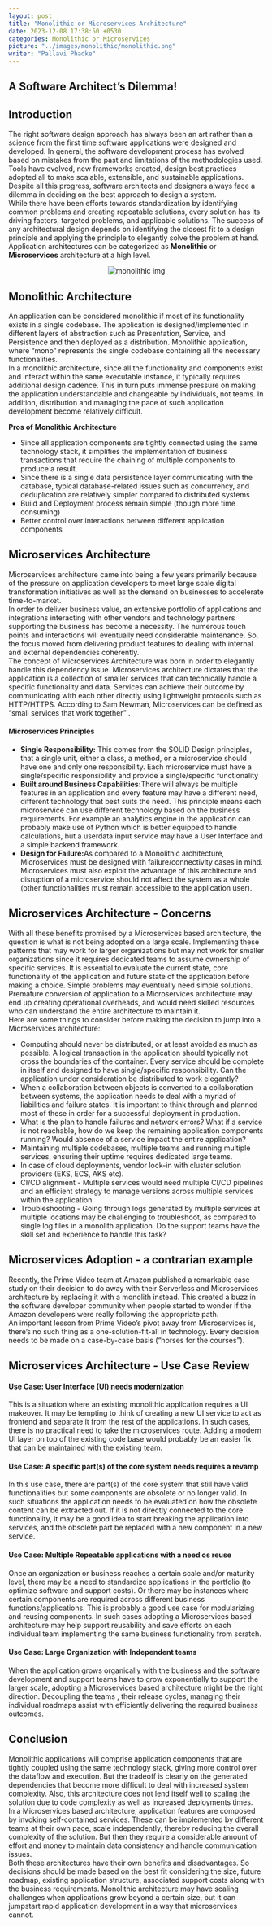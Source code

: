 ```yaml
---
layout: post
title: "Monolithic or Microservices Architecture"
date: 2023-12-08 17:38:50 +0530
categories: Monolithic or Microservices
picture: "../images/monolithic/monolithic.png"
writer: "Pallavi Phadke"
---
```


## **A Software Architect’s Dilemma!**

## **Introduction**

The right software design approach has always been an art rather than a science from the first time software applications were designed and developed. In general, the software development process has evolved based on mistakes from the past and limitations of the methodologies used. Tools have evolved, new frameworks created, design best practices adopted all to make scalable, extensible, and sustainable applications. Despite all this progress, software architects and designers always face a dilemma in deciding on the best approach to design a system.
<br>
While there have been efforts towards standardization by identifying common problems and creating repeatable solutions, every solution has its driving factors, targeted problems, and applicable solutions. The success of any architectural design depends on identifying the closest fit to a design principle and applying the principle to elegantly solve the problem at hand.
<br>
Application architectures can be categorized as <strong> Monolithic</strong> or <strong> Microservices</strong> architecture at a high level.
<br>

<!-- images need to be here -->
<div style="display: flex; align-items: center; justify-content: center;">
    <img src="../images/monolithic/monolithic.png" alt="monolithic img" srcset="">
</div>

## **Monolithic Architecture**

An application can be considered monolithic if most of its functionality exists in a single codebase. The application is designed/implemented in different layers of abstraction such as Presentation, Service, and Persistence and then deployed as a distribution. Monolithic application, where “mono” represents the single codebase containing all the necessary functionalities.
<br>
In a monolithic architecture, since all the functionality and components exist and interact within the same executable instance, it typically requires additional design cadence. This in turn puts immense pressure on making the application understandable and changeable by individuals, not teams. In addition, distribution and managing the pace of such application development become relatively difficult.
<br>

<strong>Pros of Monolithic Architecture</strong>

<ul>
    <li>Since all application components are tightly connected using the same technology stack, it simplifies the implementation of business transactions that require the chaining of multiple components to produce a result. </li>
    <li>Since there is a single data persistence layer communicating with the database, typical database-related issues such as concurrency, and deduplication are relatively simpler compared to distributed systems</li>
    <li>Build and Deployment process remain simple (though more time consuming)</li>
    <li>Better control over interactions between different application components</li>
</ul>

## **Microservices Architecture**

Microservices architecture came into being a few years primarily because of the pressure on application developers to meet large scale digital transformation initiatives as well as the demand on businesses to accelerate time-to-market.
<br>
In order to deliver business value, an extensive portfolio of applications and integrations interacting with other vendors and technology partners supporting the business has become a necessity. The numerous touch points and interactions will eventually need considerable maintenance. So, the focus moved from delivering product features to dealing with internal and external dependencies coherently.
<br>
The concept of Microservices Architecture was born in order to elegantly handle this dependency issue. Microservices architecture dictates that the application is a collection of smaller services that can technically handle a specific functionality and data. Services can achieve their outcome by communicating with each other directly using lightweight protocols such as HTTP/HTTPS. According to Sam Newman, Microservices can be defined as “small services that work together” .
<br>

#### **Microservices Principles**

<ul>
    <li>
        <strong>Single Responsibility:</strong> This comes from the SOLID Design principles,  that a single unit, either a class, a method, or a microservice should have one and only one responsibility. Each microservice must have a single/specific responsibility and provide a single/specific functionality
    </li>
    <li>
        <strong>Built around Business Capabilities:</strong>There will always be multiple features in an application and every feature may have a different need, different technology that best suits the need. This principle means each microservice can use different technology based on the business requirements. For example an analytics engine in the application can probably make use of Python which is better equipped to handle calculations, but a userdata input service may have a User Interface and a simple backend framework.
    </li>
    <li>
        <strong>Design for Failure:</strong>As compared to a Monolithic architecture, Microservices must be designed with failure/connectivity cases in mind. Microservices must also exploit the advantage of this architecture and disruption of a microservice should not affect the system as a whole (other functionalities must remain accessible to the application user).
    </li>
</ul>

## **Microservices Architecture - Concerns**

With all these benefits promised by a Microservices based architecture, the question is what is not being adopted on a large scale. Implementing these patterns that may work for larger organizations but may not work for smaller organizations since it requires dedicated teams to assume ownership of specific services. It is essential to evaluate the current state, core functionality of the application and future state of the application before making a choice. Simple problems may eventually need simple solutions. Premature conversion of application to a Microservices architecture may end up creating operational overheads, and would need skilled resources who can understand the entire architecture to maintain it.
<br>
Here are some things to consider before making the decision to jump into a Microservices architecture:

<ul>
    <li>Computing should never be distributed, or at least avoided as much as possible. A logical transaction in the application should typically not cross the boundaries of the container. Every service should be complete in itself and designed to have single/specific responsibility. Can the application under consideration be distributed to work elegantly?</li>
    <li>When  a collaboration between objects is converted to a collaboration between systems, the application needs to deal with a myriad of liabilities and failure states. It is important to think through and planned most of these in order for a successful deployment in production.</li>
    <li>What is the plan to handle failures and network errors? What if a service is not reachable, how do we keep the remaining  application components running? Would absence of a service impact the entire application?</li>
    <li>Maintaining multiple codebases, multiple teams and running multiple services, ensuring their uptime requires dedicated large teams.</li>
    <li>In case of cloud deployments, vendor lock-in with cluster solution providers (EKS, ECS, AKS etc).</li>
    <li>CI/CD alignment - Multiple services would need multiple CI/CD pipelines and an efficient strategy to manage versions across multiple services within the application. </li>
    <li>Troubleshooting - Going through logs generated by multiple services at multiple locations may be challenging to troubleshoot, as compared to single log files in a monolith application. Do the support teams have the skill set and experience to handle this task?</li>
</ul>

## **Microservices Adoption - a contrarian example**

Recently, the Prime Video team at Amazon published a remarkable case study on their decision to do away with their Serverless and Microservices architecture by replacing it with a monolith instead. This created a buzz in the software developer community when people started to wonder if the Amazon developers were really following the appropriate path.
<br>
An important lesson from Prime Video’s pivot away from Microservices is, there’s no such thing as a one-solution-fit-all in technology. Every decision needs to be made on a case-by-case basis (“horses for the courses”).
<br>

## **Microservices Architecture - Use Case Review**

#### **Use Case: User Interface (UI) needs modernization**

This is a situation where an existing monolithic application requires a UI makeover. It may be tempting to think of creating a new UI service to act as frontend and separate it from the rest of the applications. In such cases, there is no practical need to take the microservices route. Adding a modern UI layer on top of the existing code base would probably be an easier fix that can be maintained with the existing team.
<br>

#### **Use Case: A specific part(s) of the core system needs requires a revamp**

In this use case, there are part(s) of the core system that still have valid functionalities but some components are obsolete or no longer valid. In such situations the application needs to be evaluated on how the obsolete content can be extracted out. If it is not directly connected to the core functionality, it may be a good idea to start breaking the application into services, and the obsolete part be replaced with a new component in a new service.
<br>

#### **Use Case: Multiple Repeatable applications with a need os reuse**

Once an organization or business reaches a certain scale and/or maturity level, there may be a need to standardize applications in the portfolio (to optimize software and support costs). Or there may be instances where certain components are required across different business functions/applications. This is probably a good use case for modularizing and reusing components. In such cases adopting a Microservices based architecture may help support reusability and save efforts on each individual team implementing the same business functionality from scratch.
<br>

#### **Use Case: Large Organization with Independent teams**

When the application grows organically with the business and the software development and support teams have to grow exponentially to support the larger scale, adopting a Microservices based architecture might be the right direction. Decoupling the teams , their release cycles, managing their individual roadmaps assist with efficiently delivering the required business outcomes.
<br>

## **Conclusion**

Monolithic applications will comprise application components that are tightly coupled using the same technology stack, giving more control over the dataflow and execution. But the tradeoff is clearly on the generated dependencies that become more difficult to deal with increased system complexity. Also, this architecture does not lend itself well to scaling the solution due to code complexity as well as increased deployments times.
<br>
In a Microservices based architecture, application features are composed by invoking self-contained services. These can be implemented by different teams at their own pace, scale independently, thereby reducing the overall complexity of the solution. But then they require a considerable amount of effort and money to maintain data consistency and handle communication issues.
<br>
Both these architectures have their own benefits and disadvantages. So decisions should be made based on the best fit considering the size, future roadmap, existing application structure, associated support costs along with the business requirements. Monolithic architecture may have scaling challenges when applications grow beyond a certain size, but it can jumpstart rapid application development in a way that microservices cannot.
<br>
